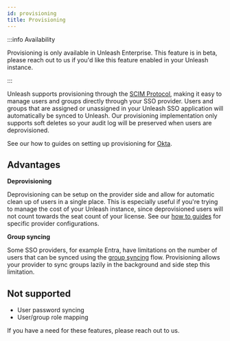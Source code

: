 ```yaml
---
id: provisioning
title: Provisioning
---
```


:::info Availability

Provisioning is only available in Unleash Enterprise. This feature is in beta, please reach out to us if you'd like this feature enabled in your Unleash instance.

:::

Unleash supports provisioning through the [SCIM Protocol](https://scim.cloud/), making it easy to manage users and groups directly through your SSO provider. Users and groups that are assigned or unassigned in your Unleash SSO application will automatically be synced to Unleash. Our provisioning implementation only supports soft deletes so your audit log will be preserved when users are deprovisioned.

See our how to guides on setting up provisioning for [Okta](../how-to/how-to-setup-provisioning-with-okta.md).

## Advantages

**Deprovisioning**

Deprovisioning can be setup on the provider side and allow for automatic clean up of users in a single place. This is especially useful if you're trying to manage the cost of your Unleash instance, since deprovisioned users will not count towards the seat count of your license. See our [how to guides](../how-to/provisioning) for specific provider configurations.

**Group syncing**

Some SSO providers, for example Entra, have limitations on the number of users that can be synced using the [group syncing](../how-to/how-to-set-up-group-sso-sync) flow. Provisioning allows your provider to sync groups lazily in the background and side step this limitation.

## Not supported

- User password syncing
- User/group role mapping

If you have a need for these features, please reach out to us.